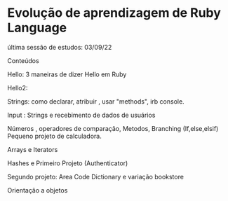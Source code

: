 # Evolução de aprendizagem de Ruby Language

última sessão de estudos: 03/09/22

Conteúdos

Hello:
3 maneiras de dizer Hello em Ruby

Hello2:

Strings:
como declarar, atribuir , usar "methods", irb console.

Input :
Strings e recebimento de dados de usuários

Números , operadores de comparação, Metodos, Branching (If,else,elsif)
Pequeno projeto de calculadora.

Arrays e Iterators

Hashes e Primeiro Projeto (Authenticator)

Segundo projeto: Area Code Dictionary e variação bookstore

Orientação a objetos
